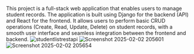 This project is a full-stack web application that enables users to manage student records. The application is built using Django for the backend (API) and React for the frontend. It allows users to perform basic CRUD operations (Create, Read, Update, Delete) on student records, with a smooth user interface and seamless integration between the frontend and backend.
![studentlistrestapi](https://github.com/user-attachments/assets/43397c5c-3e28-4f85-80f3-91cc965c4c83)
![Screenshot 2025-02-02 205601](https://github.com/user-attachments/assets/ceed42bf-485d-4d57-adaf-1c9fb83af6d2)
![Screenshot 2025-02-02 205654](https://github.com/user-attachments/assets/a1b1a905-a4ff-4753-afa9-850183437a12)
